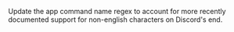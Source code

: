 Update the app command name regex to account for more recently documented support for non-english characters on Discord's end.
